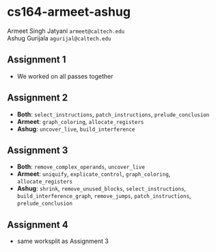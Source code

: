 # cs164-armeet-ashug

Armeet Singh Jatyani `armeet@caltech.edu`  
Ashug Gurijala `agurijal@caltech.edu`

## Assignment 1

- We worked on all passes together

## Assignment 2

- **Both**: `select_instructions`, `patch_instructions`, `prelude_conclusion`
- **Armeet**: `graph_coloring`, `allocate_registers`
- **Ashug**: `uncover_live`, `build_interference`

## Assignment 3

- **Both**: `remove_complex_operands`, `uncover_live`
- **Armeet**:  `uniquify`, `explicate_control`, `graph_coloring`, `allocate_registers`
- **Ashug**: `shrink`, `remove_unused_blocks`, `select_instructions`, `build_interference_graph`, `remove_jumps`, `patch_instructions`, `prelude_conclusion`

## Assignment 4

- same worksplit as Assignment 3
